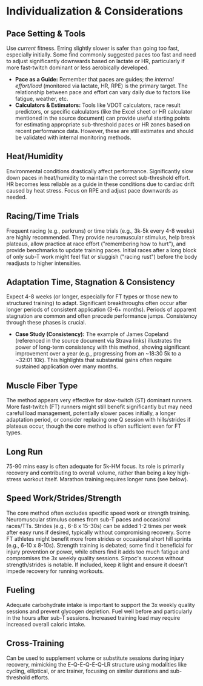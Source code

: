 # Individualization & Considerations

## Pace Setting & Tools
Use *current* fitness. Erring slightly slower is safer than going too fast, especially initially. Some find commonly suggested paces too fast and need to adjust significantly downwards based on lactate or HR, particularly if more fast-twitch dominant or less aerobically developed.
*   **Pace as a Guide:** Remember that paces are guides; the *internal effort/load* (monitored via lactate, HR, RPE) is the primary target. The relationship between pace and effort can vary daily due to factors like fatigue, weather, etc.
*   **Calculators & Estimators:** Tools like VDOT calculators, race result predictors, or specific calculators (like the Excel sheet or HR calculator mentioned in the source document) can provide useful starting points for estimating appropriate sub-threshold paces or HR zones based on recent performance data. However, these are still estimates and should be validated with internal monitoring methods.

## Heat/Humidity
Environmental conditions drastically affect performance. Significantly slow down paces in heat/humidity to maintain the correct sub-threshold effort. HR becomes less reliable as a guide in these conditions due to cardiac drift caused by heat stress. Focus on RPE and adjust pace downwards as needed.

## Racing/Time Trials
Frequent racing (e.g., parkruns) or time trials (e.g., 3k-5k every 4-8 weeks) are highly recommended. They provide neuromuscular stimulus, help break plateaus, allow practice at race effort ("remembering how to hurt"), and provide benchmarks to update training paces. Initial races after a long block of only sub-T work might feel flat or sluggish ("racing rust") before the body readjusts to higher intensities.

## Adaptation Time, Stagnation & Consistency
Expect 4-8 weeks (or longer, especially for FT types or those new to structured training) to adapt. Significant breakthroughs often occur after longer periods of consistent application (3-6+ months). Periods of apparent stagnation are common and often precede performance jumps. Consistency through these phases is crucial.
*   **Case Study (Consistency):** The example of James Copeland (referenced in the source document via Strava links) illustrates the power of long-term consistency with this method, showing significant improvement over a year (e.g., progressing from an ~18:30 5k to a ~32:01 10k). This highlights that substantial gains often require sustained application over many months.

## Muscle Fiber Type
The method appears very effective for slow-twitch (ST) dominant runners. More fast-twitch (FT) runners might still benefit significantly but may need careful load management, potentially slower paces initially, a longer adaptation period, or consider replacing one Q session with hills/strides if plateaus occur, though the core method is often sufficient even for FT types.

## Long Run
75-90 mins easy is often adequate for 5k-HM focus. Its role is primarily recovery and contributing to overall volume, rather than being a key high-stress workout itself. Marathon training requires longer runs (see below).

## Speed Work/Strides/Strength
The core method often excludes specific speed work or strength training. Neuromuscular stimulus comes from sub-T paces and occasional races/TTs. Strides (e.g., 6-8 x 15-30s) can be added 1-2 times per week after easy runs if desired, typically without compromising recovery. Some FT athletes might benefit more from strides or occasional short hill sprints (e.g., 6-10 x 8-10s). Strength training is debated; some find it beneficial for injury prevention or power, while others find it adds too much fatigue and compromises the 3x weekly quality sessions. Sirpoc's success without strength/strides is notable. If included, keep it light and ensure it doesn't impede recovery for running workouts.

## Fueling
Adequate carbohydrate intake is important to support the 3x weekly quality sessions and prevent glycogen depletion. Fuel well before and particularly in the hours after sub-T sessions. Increased training load may require increased overall caloric intake.

## Cross-Training
Can be used to supplement volume or substitute sessions during injury recovery, mimicking the E-Q-E-Q-E-Q-LR structure using modalities like cycling, elliptical, or arc trainer, focusing on similar durations and sub-threshold efforts.
